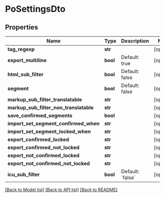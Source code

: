 # PoSettingsDto

## Properties
Name | Type | Description | Notes
------------ | ------------- | ------------- | -------------
**tag_regexp** | **str** |  | [optional] 
**export_multiline** | **bool** | Default: true | [optional] 
**html_sub_filter** | **bool** | Default: false | [optional] 
**segment** | **bool** | Default: false | [optional] 
**markup_sub_filter_translatable** | **str** |  | [optional] 
**markup_sub_filter_non_translatable** | **str** |  | [optional] 
**save_confirmed_segments** | **bool** |  | [optional] 
**import_set_segment_confirmed_when** | **str** |  | [optional] 
**import_set_segment_locked_when** | **str** |  | [optional] 
**export_confirmed_locked** | **str** |  | [optional] 
**export_confirmed_not_locked** | **str** |  | [optional] 
**export_not_confirmed_locked** | **str** |  | [optional] 
**export_not_confirmed_not_locked** | **str** |  | [optional] 
**icu_sub_filter** | **bool** | Default: &#x60;false&#x60; | [optional] 

[[Back to Model list]](../README.md#documentation-for-models) [[Back to API list]](../README.md#documentation-for-api-endpoints) [[Back to README]](../README.md)

